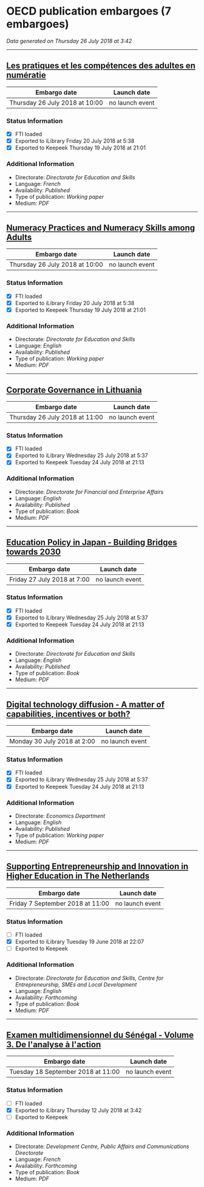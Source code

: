# OECD publication embargoes (7 embargoes)

*Data generated on Thursday 26 July 2018 at 3:42*

------

## [Les pratiques et les compétences des adultes en numératie](https://doi.org/10.1787/3545c222-fr)

Embargo date | Launch date
-------------|------------
Thursday 26 July 2018 at 10:00 | no launch event

### Status Information
- [x] FTI loaded 
- [x] Exported to iLibrary Friday 20 July 2018 at 5:38
- [x] Exported to Keepeek Thursday 19 July 2018 at 21:01

### Additional Information

* Directorate: *Directorate for Education and Skills*
* Language: *French*
* Availability: *Published*
* Type of publication: *Working paper*
* Medium: *PDF*

------

## [Numeracy Practices and Numeracy Skills among Adults](https://doi.org/10.1787/8f19fc9f-en)

Embargo date | Launch date
-------------|------------
Thursday 26 July 2018 at 10:00 | no launch event

### Status Information
- [x] FTI loaded 
- [x] Exported to iLibrary Friday 20 July 2018 at 5:38
- [x] Exported to Keepeek Thursday 19 July 2018 at 21:01

### Additional Information

* Directorate: *Directorate for Education and Skills*
* Language: *English*
* Availability: *Published*
* Type of publication: *Working paper*
* Medium: *PDF*

------

## [Corporate Governance in Lithuania](https://doi.org/10.1787/9789264302617-en)

Embargo date | Launch date
-------------|------------
Thursday 26 July 2018 at 11:00 | no launch event

### Status Information
- [x] FTI loaded 
- [x] Exported to iLibrary Wednesday 25 July 2018 at 5:37
- [x] Exported to Keepeek Tuesday 24 July 2018 at 21:13

### Additional Information

* Directorate: *Directorate for Financial and Enterprise Affairs*
* Language: *English*
* Availability: *Published*
* Type of publication: *Book*
* Medium: *PDF*

------

## [Education Policy in Japan - Building Bridges towards 2030](https://doi.org/10.1787/9789264302402-en)

Embargo date | Launch date
-------------|------------
Friday 27 July 2018 at 7:00 | no launch event

### Status Information
- [x] FTI loaded 
- [x] Exported to iLibrary Wednesday 25 July 2018 at 5:37
- [x] Exported to Keepeek Tuesday 24 July 2018 at 21:13

### Additional Information

* Directorate: *Directorate for Education and Skills*
* Language: *English*
* Availability: *Published*
* Type of publication: *Book*
* Medium: *PDF*

------

## [Digital technology diffusion - A matter of capabilities, incentives or both?](https://doi.org/10.1787/7c542c16-en)

Embargo date | Launch date
-------------|------------
Monday 30 July 2018 at 2:00 | no launch event

### Status Information
- [x] FTI loaded 
- [x] Exported to iLibrary Wednesday 25 July 2018 at 5:37
- [x] Exported to Keepeek Tuesday 24 July 2018 at 21:13

### Additional Information

* Directorate: *Economics Department*
* Language: *English*
* Availability: *Published*
* Type of publication: *Working paper*
* Medium: *PDF*

------

## [Supporting Entrepreneurship and Innovation in Higher Education in The Netherlands](https://doi.org/10.1787/9789264292048-en)

Embargo date | Launch date
-------------|------------
Friday 7 September 2018 at 11:00 | no launch event

### Status Information
- [ ] FTI loaded
- [x] Exported to iLibrary Tuesday 19 June 2018 at 22:07
- [ ] Exported to Keepeek

### Additional Information

* Directorate: *Directorate for Education and Skills, Centre for Entrepreneurship, SMEs and Local Development*
* Language: *English*
* Availability: *Forthcoming*
* Type of publication: *Book*
* Medium: *PDF*

------

## [Examen multidimensionnel du Sénégal - Volume 3. De l'analyse à l'action](https://doi.org/10.1787/9789264300347-fr)

Embargo date | Launch date
-------------|------------
Tuesday 18 September 2018 at 11:00 | no launch event

### Status Information
- [ ] FTI loaded
- [x] Exported to iLibrary Thursday 12 July 2018 at 3:42
- [ ] Exported to Keepeek

### Additional Information

* Directorate: *Development Centre, Public Affairs and Communications Directorate*
* Language: *French*
* Availability: *Forthcoming*
* Type of publication: *Book*
* Medium: *PDF*